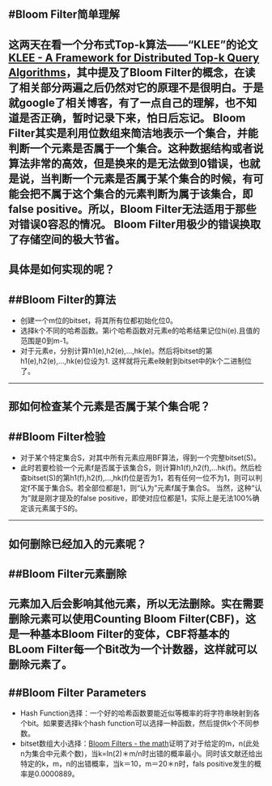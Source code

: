 #Bloom Filter简单理解  
---
这两天在看一个分布式Top-k算法——“KLEE”的论文[KLEE - A Framework for Distributed Top-k Query Algorithms](https://ci.apache.org/projects/flink/flink-docs-release-1.0/quickstart/setup_quickstart.html)，其中提及了Bloom Filter的概念，在读了相关部分两遍之后仍然对它的原理不是很明白。于是就google了相关博客，有了一点自己的理解，也不知道是否正确，暂时记录下来，怕日后忘记。
Bloom Filter其实是利用位数组来简洁地表示一个集合，并能判断一个元素是否属于一个集合。这种数据结构或者说算法非常的高效，但是换来的是无法做到0错误，也就是说，当判断一个元素是否属于某个集合的时候，有可能会把不属于这个集合的元素判断为属于该集合，即false positive。所以，Bloom Filter无法适用于那些对错误0容忍的情况。
Bloom Filter用极少的错误换取了存储空间的极大节省。
---
具体是如何实现的呢？
---
##Bloom Filter的算法
---
- 创建一个m位的bitset，将其所有位都初始化位0。
- 选择k个不同的哈希函数。第i个哈希函数对元素e的哈希结果记位hi(e).且值的范围是0到m-1。
- 对于元素e，分别计算h1(e),h2(e),...,hk(e)。然后将bitset的第h1(e),h2(e),...,hk(e)位设为1.
这样就将元素e映射到bitset中的k个二进制位了。
---
那如何检查某个元素是否属于某个集合呢？
---
##Bloom Filter检验  
---
- 对于某个特定集合S，对其中所有元素应用BF算法，得到一个完整bitset(S)。
- 此时若要检验一个元素f是否属于该集合S，则计算h1(f),h2(f),...hk(f)。然后检查bitset(S)的第h1(f),h2(f),...,hk(f)位是否为1，若有任何一位不为1，则可以判定f不属于集合S。若全部位都是1，则“认为”元素f属于集合S。
当然，这种“认为”就是刚才提及的false positive，即使对应位都是1，实际上是无法100%确定该元素属于S的。
---
如何删除已经加入的元素呢？
---
##Bloom Filter元素删除
---
元素加入后会影响其他元素，所以无法删除。实在需要删除元素可以使用Counting Bloom Filter(CBF)，这是一种基本Bloom Filter的变体，CBF将基本的BLoom Filter每一个Bit改为一个计数器，这样就可以删除元素了。
---
##Bloom Filter Parameters
---
- Hash Function选择：一个好的哈希函数要能近似等概率的将字符串映射到各个bit。如果要选择k个hash function可以选择一种函数，然后提供k个不同参数。
- bitset数组大小选择：[Bloom Filters - the math](http://pages.cs.wisc.edu/~cao/papers/summary-cache/node8.html)证明了对于给定的m，n(此处n为集合中元素个数)，当k=ln(2)＊m/n时出错的概率最小。同时该文献还给出特定的k，m，n的出错概率，当k＝10，m＝20＊n时，fals positive发生的概率是0.0000889。

